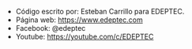 * Código escrito por: Esteban Carrillo para EDEPTEC. 
* Página web: https://www.edeptec.com
* Facebook: @edeptec
* Youtube: https://youtube.com/c/EDEPTEC

